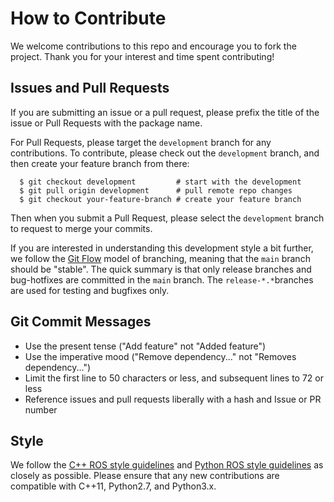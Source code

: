 # How to Contribute

We welcome contributions to this repo and encourage you to fork the project.
Thank you for your interest and time spent contributing!

## Issues and Pull Requests

If you are submitting an issue or a pull request, please prefix the title of the issue
or Pull Requests with the package name.

For Pull Requests, please target the `development` branch for any contributions.
To contribute, please check out the `development` branch, and then create your feature
branch from there:
```
  $ git checkout development         # start with the development
  $ git pull origin development      # pull remote repo changes
  $ git checkout your-feature-branch # create your feature branch
```
Then when you submit a Pull Request, please select the `development` branch to request
to merge your commits.

If you are interested in understanding this development style a bit further,
we follow the [Git Flow](http://nvie.com/posts/a-successful-git-branching-model/)
model of branching, meaning that the `main` branch should be "stable". The quick
summary is that only release branches and bug-hotfixes are committed in the `main`
branch. The `release-*.*`branches are used for testing and bugfixes only.

## Git Commit Messages

- Use the present tense ("Add feature" not "Added feature")
- Use the imperative mood ("Remove dependency..." not "Removes dependency...")
- Limit the first line to 50 characters or less, and subsequent lines to 72 or less
- Reference issues and pull requests liberally with a hash and Issue or PR number

## Style

We follow the [C++ ROS style guidelines](http://ros.org/wiki/CppStyleGuide) and
[Python ROS style guidelines](http://wiki.ros.org/PyStyleGuide) as closely as possible.
Please ensure that any new contributions are compatible with C++11, Python2.7, and Python3.x.
